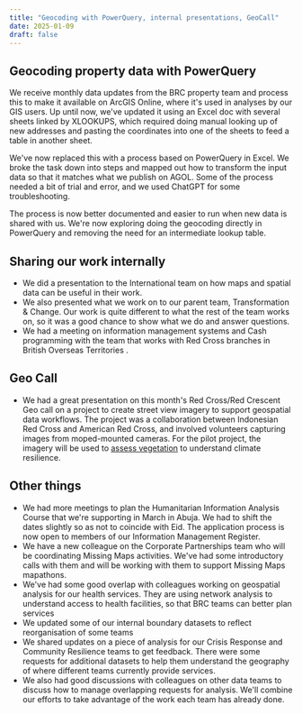 ```yaml
---
title: "Geocoding with PowerQuery, internal presentations, GeoCall"
date: 2025-01-09
draft: false
---
```

## Geocoding property data with PowerQuery
We receive monthly data updates from the BRC property team and process this to make it available on ArcGIS Online, where it's used in analyses by our GIS users. Up until now, we've updated it using an Excel doc with several sheets linked by XLOOKUPS, which required doing manual looking up of new addresses and pasting the coordinates into one of the sheets to feed a table in another sheet. 

We've now replaced this with a process based on PowerQuery in Excel. We broke the task down into steps and mapped out how to transform the input data so that it matches what we publish on AGOL. Some of the process needed a bit of trial and error, and we used ChatGPT for some troubleshooting. 

The process is now better documented and easier to run when new data is shared with us. We're now exploring doing the geocoding directly in PowerQuery and removing the need for an intermediate lookup table. 


## Sharing our work internally 
- We did a presentation to the International team on how maps and spatial data can be useful in their work.
- We also presented what we work on to our parent team, Transformation & Change. Our work is quite different to what the rest of the team works on, so it was a good chance to show what we do and answer questions. 
- We had a meeting on information management systems and Cash programming with the team that works with Red Cross branches in British Overseas Territories .

## Geo Call 
- We had a great presentation on this month's Red Cross/Red Crescent Geo call on a project to create street view imagery to support geospatial data workflows. The project was a collaboration between Indonesian Red Cross and American Red Cross, and involved volunteers capturing images from moped-mounted cameras. For the pilot project, the imagery will be used to [assess vegetation](https://github.com/AmericanRedCross/street-view-green-view/) to understand climate resilience. 


## Other things 
- We had more meetings to plan the Humanitarian Information Analysis Course that we're supporting in March in Abuja. We had to shift the dates slightly so as not to coincide with Eid. The application process is now open to members of our Information Management Register. 
- We have a new colleague on the Corporate Partnerships team who will be coordinating Missing Maps activities. We've had some introductory calls with them and will be working with them to support Missing Maps mapathons. 
- We've had some good overlap with colleagues working on geospatial analysis for our health services. They are using network analysis to understand access to health facilities, so that BRC teams can better plan services
- We updated some of our internal boundary datasets to reflect reorganisation of some teams
- We shared updates on a piece of analysis for our Crisis Response and Community Resilience teams to get feedback. There were some requests for additional datasets to help them understand the geography of where different teams currently provide services. 
- We also had good discussions with colleagues on other data teams to discuss how to manage overlapping requests for analysis. We'll combine our efforts to take advantage of the work each team has already done.